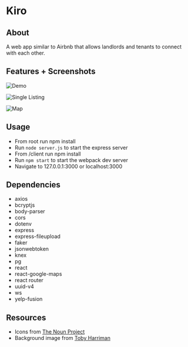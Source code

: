 # Kiro

## About
A web app similar to Airbnb that allows landlords and tenants to connect with each other.

## Features + Screenshots

![Demo](https://github.com/charleswang234/kiro/tree/master/screenshots/kiro_demo.gif)

![Single Listing](https://github.com/charleswang234/kiro/tree/master/screenshots/single_listing.png)


![Map](https://github.com/charleswang234/kiro/tree/master/screenshots/map.png)

## Usage
- From root run npm install
- Run `node server.js` to start the express server
- From /client run npm install
- Run `npm start` to start the webpack dev server
- Navigate to 127.0.0.1:3000 or localhost:3000

## Dependencies
- axios
- bcryptjs
- body-parser
- cors 
- dotenv 
- express
- express-fileupload
- faker
- jsonwebtoken
- knex
- pg
- react
- react-google-maps
- react router
- uuid-v4
- ws
- yelp-fusion

## Resources
- Icons from [The Noun Project](https://thenounproject.com)
- Background image from [Toby Harriman](https://tobyharriman.com)

